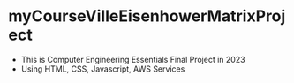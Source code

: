 # myCourseVilleEisenhowerMatrixProject
- This is Computer Engineering Essentials Final Project in 2023
- Using HTML, CSS, Javascript, AWS Services
